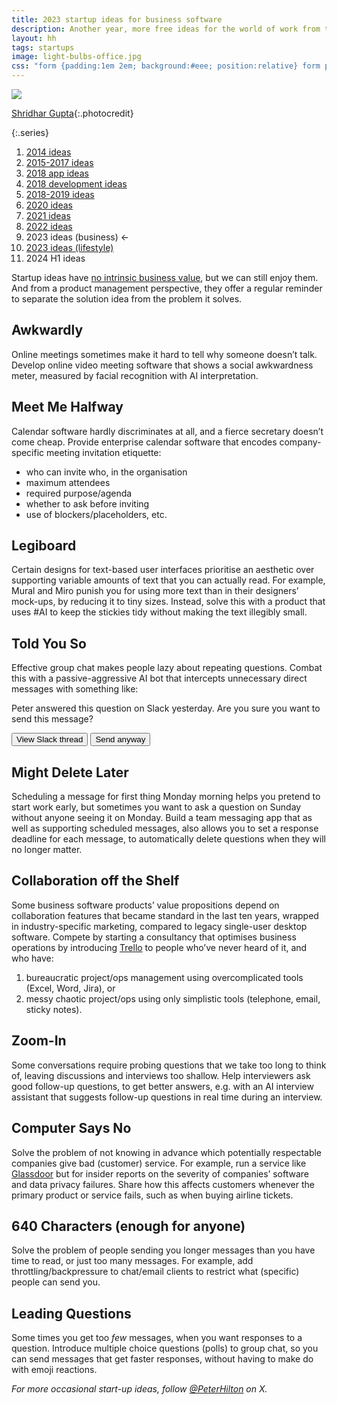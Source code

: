 ```yaml
---
title: 2023 startup ideas for business software
description: Another year, more free ideas for the world of work from the Twitter archive
layout: hh
tags: startups
image: light-bulbs-office.jpg
css: "form {padding:1em 2em; background:#eee; position:relative} form p:first-child:before {content:'💡'; position: absolute; left: 0.5em;} button {margin-right:1em}"
---
```


![](light-bulbs-office.jpg)

[Shridhar Gupta](https://unsplash.com/photos/dZxQn4VEv2M){:.photocredit}

{:.series}
1. [2014 ideas](startup-ideas-are-cheap)
2. [2015-2017 ideas](startup-ideas-misc)
3. [2018 app ideas](startup-ideas-apps)
4. [2018 development ideas](startup-ideas-development)
5. [2018-2019 ideas](startup-ideas-2018-2019)
6. [2020 ideas](startup-ideas-2020)
7. [2021 ideas](startup-ideas-2021)
8. [2022 ideas](startup-ideas-2022)
9. 2023 ideas (business) ←
10. [2023 ideas (lifestyle)](startup-ideas-2023-lifestyle)
11. 2024 H1 ideas

Startup ideas have [no intrinsic business value](startup-ideas-are-cheap), but we can still enjoy them.
And from a product management perspective, they offer a regular reminder to separate the solution idea from the problem it solves.

## Awkwardly

Online meetings sometimes make it hard to tell why someone doesn’t talk.
Develop online video meeting software that shows a social awkwardness meter, measured by facial recognition with AI interpretation.

## Meet Me Halfway

Calendar software hardly discriminates at all, and a fierce secretary doesn’t come cheap.
Provide enterprise calendar software that encodes company-specific meeting invitation etiquette:

* who can invite who, in the organisation
* maximum attendees
* required purpose/agenda
* whether to ask before inviting
* use of blockers/placeholders, etc.

## Legiboard

Certain designs for text-based user interfaces prioritise an aesthetic over supporting variable amounts of text that you can actually read.
For example, Mural and Miro punish you for using more text than in their designers’ mock-ups, by reducing it to tiny sizes.
Instead, solve this with a product that uses #AI to keep the stickies tidy without making the text illegibly small.

## Told You So

Effective group chat makes people lazy about repeating questions.
Combat this with a passive-aggressive AI bot that intercepts unnecessary direct messages with something like:

<form onsubmit="return false">
<p>Peter answered this question on Slack yesterday. Are you sure you want to send this message?</p>
<p><button>View Slack thread</button> <button>Send anyway</button></p>
</form>

## Might Delete Later

Scheduling a message for first thing Monday morning helps you pretend to start work early, but sometimes you want to ask a question on Sunday without anyone seeing it on Monday.
Build a team messaging app that as well as supporting scheduled messages, also allows you to set a response deadline for each message, to automatically delete questions when they will no longer matter.

## Collaboration off the Shelf

Some business software products’ value propositions depend on collaboration features that became standard in the last ten years,
wrapped in industry-specific marketing, compared to legacy single-user desktop software.
Compete by starting a consultancy that optimises business operations by introducing 
[Trello](https://en.wikipedia.org/wiki/Trello) to people who’ve never heard of it, and who have:

1. bureaucratic project/ops management using overcomplicated tools (Excel, Word, Jira), or
2. messy chaotic project/ops using only simplistic tools (telephone, email, sticky notes).

## Zoom-In

Some conversations require probing questions that we take too long to think of, leaving discussions and interviews too shallow.
Help interviewers ask good follow-up questions, to get better answers, e.g. with an AI interview assistant that suggests follow-up questions in real time during an interview.

## Computer Says No

Solve the problem of not knowing in advance which potentially respectable companies give bad (customer) service.
For example, run a service like [Glassdoor](https://en.wikipedia.org/wiki/Glassdoor)
but for insider reports on the severity of companies’ software and data privacy failures.
Share how this affects customers whenever the primary product or service fails, such as when buying airline tickets.

## 640 Characters (enough for anyone)

Solve the problem of people sending you longer messages than you have time to read, or just too many messages.
For example, add throttling/backpressure to chat/email clients to restrict what (specific) people can send you.

## Leading Questions

Some times you get too _few_ messages, when you want responses to a question.
Introduce multiple choice questions (polls) to group chat, so you can send messages that get faster responses, without having to make do with emoji reactions.

_For more occasional start-up ideas, follow [@PeterHilton](https://x.com/peterhilton) on X._
